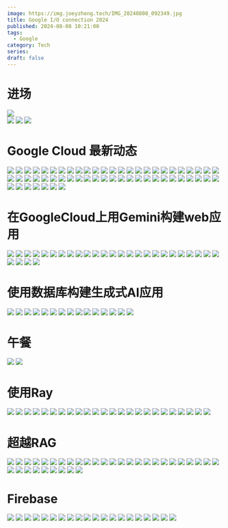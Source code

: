 ```yaml
---
image: https://img.joeyzheng.tech/IMG_20240808_092349.jpg
title: Google I/O connection 2024
published: 2024-08-08 10:21:00
tags:
  - Google
category: Tech
series: 
draft: false
---
```

# 进场
![](https://img.joeyzheng.tech/IMG_20240808_085247.jpg)  
![](https://img.joeyzheng.tech/IMG_20240808_092020.jpg)
![](https://img.joeyzheng.tech/IMG_20240808_092349.jpg)
![](https://img.joeyzheng.tech/IMG_20240808_093605.jpg)
# Google Cloud 最新动态
![](https://img.joeyzheng.tech/IMG_20240808_100129.jpg)
![](https://img.joeyzheng.tech/IMG_20240808_100156.jpg)
![](https://img.joeyzheng.tech/IMG_20240808_100243.jpg)
![](https://img.joeyzheng.tech/IMG_20240808_100344.jpg)
![](https://img.joeyzheng.tech/IMG_20240808_100549.jpg)
![](https://img.joeyzheng.tech/IMG_20240808_100742.jpg)
![](https://img.joeyzheng.tech/IMG_20240808_100828.jpg)
![](https://img.joeyzheng.tech/IMG_20240808_100939.jpg)
![](https://img.joeyzheng.tech/IMG_20240808_101030.jpg)
![](https://img.joeyzheng.tech/IMG_20240808_101107.jpg)
![](https://img.joeyzheng.tech/IMG_20240808_101110.jpg)
![](https://img.joeyzheng.tech/IMG_20240808_101128.jpg)
![](https://img.joeyzheng.tech/IMG_20240808_101159.jpg)
![](https://img.joeyzheng.tech/IMG_20240808_101236.jpg)
![](https://img.joeyzheng.tech/IMG_20240808_101310.jpg)
![](https://img.joeyzheng.tech/IMG_20240808_101343.jpg)
![](https://img.joeyzheng.tech/IMG_20240808_101358.jpg)
![](https://img.joeyzheng.tech/IMG_20240808_101422.jpg)
![](https://img.joeyzheng.tech/IMG_20240808_101441.jpg)
![](https://img.joeyzheng.tech/IMG_20240808_101549.jpg)
![](https://img.joeyzheng.tech/IMG_20240808_101634.jpg)
![](https://img.joeyzheng.tech/IMG_20240808_101707.jpg)
![](https://img.joeyzheng.tech/IMG_20240808_101810.jpg)
![](https://img.joeyzheng.tech/IMG_20240808_102021.jpg)
![](https://img.joeyzheng.tech/IMG_20240808_102048.jpg)
![](https://img.joeyzheng.tech/IMG_20240808_102131.jpg)
![](https://img.joeyzheng.tech/IMG_20240808_102232.jpg)
![](https://img.joeyzheng.tech/IMG_20240808_102305.jpg)
![](https://img.joeyzheng.tech/IMG_20240808_102345.jpg)
![](https://img.joeyzheng.tech/IMG_20240808_102500.jpg)
![](https://img.joeyzheng.tech/IMG_20240808_102531.jpg)
![](https://img.joeyzheng.tech/IMG_20240808_102552.jpg)
![](https://img.joeyzheng.tech/IMG_20240808_102634.jpg)
![](https://img.joeyzheng.tech/IMG_20240808_102710.jpg)
![](https://img.joeyzheng.tech/IMG_20240808_102730.jpg)
![](https://img.joeyzheng.tech/IMG_20240808_102823.jpg)
![](https://img.joeyzheng.tech/IMG_20240808_102837.jpg)
![](https://img.joeyzheng.tech/IMG_20240808_102907.jpg)
![](https://img.joeyzheng.tech/IMG_20240808_103014.jpg)
![](https://img.joeyzheng.tech/IMG_20240808_103055.jpg)
![](https://img.joeyzheng.tech/IMG_20240808_103125.jpg)
![](https://img.joeyzheng.tech/IMG_20240808_103150.jpg)
![](https://img.joeyzheng.tech/IMG_20240808_103159.jpg)
![](https://img.joeyzheng.tech/IMG_20240808_103210.jpg)
![](https://img.joeyzheng.tech/IMG_20240808_103259.jpg)
![](https://img.joeyzheng.tech/IMG_20240808_103349.jpg)
![](https://img.joeyzheng.tech/IMG_20240808_103422.jpg)
![](https://img.joeyzheng.tech/IMG_20240808_103442.jpg)
![](https://img.joeyzheng.tech/IMG_20240808_103512.jpg)
![](https://img.joeyzheng.tech/IMG_20240808_103549.jpg)
![](https://img.joeyzheng.tech/IMG_20240808_103553.jpg)
![](https://img.joeyzheng.tech/IMG_20240808_103712.jpg)
![](https://img.joeyzheng.tech/IMG_20240808_103727.jpg)
![](https://img.joeyzheng.tech/IMG_20240808_103807.jpg)
![](https://img.joeyzheng.tech/IMG_20240808_103915.jpg)
![](https://img.joeyzheng.tech/IMG_20240808_103952.jpg)
![](https://img.joeyzheng.tech/IMG_20240808_104014.jpg)

# 在GoogleCloud上用Gemini构建web应用
![](https://img.joeyzheng.tech/IMG_20240808_104607.jpg)
![](https://img.joeyzheng.tech/IMG_20240808_104632.jpg)
![](https://img.joeyzheng.tech/IMG_20240808_104739.jpg)
![](https://img.joeyzheng.tech/IMG_20240808_104745.jpg)
![](https://img.joeyzheng.tech/IMG_20240808_105042.jpg)
![](https://img.joeyzheng.tech/IMG_20240808_105318.jpg)
![](https://img.joeyzheng.tech/IMG_20240808_105807.jpg)
![](https://img.joeyzheng.tech/IMG_20240808_110440.jpg)
![](https://img.joeyzheng.tech/IMG_20240808_110456.jpg)
![](https://img.joeyzheng.tech/IMG_20240808_110517.jpg)
![](https://img.joeyzheng.tech/IMG_20240808_110742.jpg)
![](https://img.joeyzheng.tech/IMG_20240808_110852.jpg)
![](https://img.joeyzheng.tech/IMG_20240808_111210.jpg)
![](https://img.joeyzheng.tech/IMG_20240808_111354.jpg)
![](https://img.joeyzheng.tech/IMG_20240808_111812.jpg)
![](https://img.joeyzheng.tech/IMG_20240808_111818.jpg)
![](https://img.joeyzheng.tech/IMG_20240808_111918.jpg)
![](https://img.joeyzheng.tech/IMG_20240808_112023.jpg)
![](https://img.joeyzheng.tech/IMG_20240808_112227.jpg)
![](https://img.joeyzheng.tech/IMG_20240808_112321.jpg)
![](https://img.joeyzheng.tech/IMG_20240808_112603.jpg)
![](https://img.joeyzheng.tech/IMG_20240808_112619.jpg)
![](https://img.joeyzheng.tech/IMG_20240808_112743.jpg)
![](https://img.joeyzheng.tech/IMG_20240808_112804.jpg)
![](https://img.joeyzheng.tech/IMG_20240808_112946.jpg)
![](https://img.joeyzheng.tech/IMG_20240808_113030.jpg)
![](https://img.joeyzheng.tech/IMG_20240808_113212.jpg)
![](https://img.joeyzheng.tech/IMG_20240808_113229.jpg)
![](https://img.joeyzheng.tech/IMG_20240808_113402.jpg)

# 使用数据库构建生成式AI应用
![](https://img.joeyzheng.tech/IMG_20240808_114249.jpg)
![](https://img.joeyzheng.tech/IMG_20240808_114321.jpg)
![](https://img.joeyzheng.tech/IMG_20240808_114411.jpg)
![](https://img.joeyzheng.tech/IMG_20240808_114432.jpg)
![](https://img.joeyzheng.tech/IMG_20240808_114527.jpg)
![](https://img.joeyzheng.tech/IMG_20240808_114556.jpg)
![](https://img.joeyzheng.tech/IMG_20240808_115054.jpg)
![](https://img.joeyzheng.tech/IMG_20240808_115435.jpg)
![](https://img.joeyzheng.tech/IMG_20240808_115659.jpg)
![](https://img.joeyzheng.tech/IMG_20240808_115819.jpg)
![](https://img.joeyzheng.tech/IMG_20240808_120221.jpg)
![](https://img.joeyzheng.tech/IMG_20240808_120443.jpg)
![](https://img.joeyzheng.tech/IMG_20240808_120837.jpg)
![](https://img.joeyzheng.tech/IMG_20240808_120840.jpg)
![](https://img.joeyzheng.tech/IMG_20240808_121255.jpg)
# 午餐
![](https://img.joeyzheng.tech/IMG_20240808_122522.jpg)
![](https://img.joeyzheng.tech/IMG_20240808_122537.jpg)
# 使用Ray
![](https://img.joeyzheng.tech/IMG_20240808_132530.jpg)
![](https://img.joeyzheng.tech/IMG_20240808_132713.jpg)
![](https://img.joeyzheng.tech/IMG_20240808_132929.jpg)
![](https://img.joeyzheng.tech/IMG_20240808_133059.jpg)
![](https://img.joeyzheng.tech/IMG_20240808_133149.jpg)
![](https://img.joeyzheng.tech/IMG_20240808_133204.jpg)
![](https://img.joeyzheng.tech/IMG_20240808_133313.jpg)
![](https://img.joeyzheng.tech/IMG_20240808_133356.jpg)
![](https://img.joeyzheng.tech/IMG_20240808_134005.jpg)
![](https://img.joeyzheng.tech/IMG_20240808_134158.jpg)
![](https://img.joeyzheng.tech/IMG_20240808_134355.jpg)
![](https://img.joeyzheng.tech/IMG_20240808_134533.jpg)
![](https://img.joeyzheng.tech/IMG_20240808_134648.jpg)
![](https://img.joeyzheng.tech/IMG_20240808_134758.jpg)
![](https://img.joeyzheng.tech/IMG_20240808_134857.jpg)
![](https://img.joeyzheng.tech/IMG_20240808_135207.jpg)
![](https://img.joeyzheng.tech/IMG_20240808_135404.jpg)
![](https://img.joeyzheng.tech/IMG_20240808_135728.jpg)
![](https://img.joeyzheng.tech/IMG_20240808_135815.jpg)
![](https://img.joeyzheng.tech/IMG_20240808_135842.jpg)
![](https://img.joeyzheng.tech/IMG_20240808_140103.jpg)
![](https://img.joeyzheng.tech/IMG_20240808_140124.jpg)
![](https://img.joeyzheng.tech/IMG_20240808_140309.jpg)
![](https://img.joeyzheng.tech/IMG_20240808_140343.jpg)
# 超越RAG
![](https://img.joeyzheng.tech/IMG_20240808_141549.jpg)
![](https://img.joeyzheng.tech/IMG_20240808_141634.jpg)
![](https://img.joeyzheng.tech/IMG_20240808_141731.jpg)
![](https://img.joeyzheng.tech/IMG_20240808_141823.jpg)
![](https://img.joeyzheng.tech/IMG_20240808_141904.jpg)
![](https://img.joeyzheng.tech/IMG_20240808_141952.jpg)
![](https://img.joeyzheng.tech/IMG_20240808_142130.jpg)
![](https://img.joeyzheng.tech/IMG_20240808_142154.jpg)
![](https://img.joeyzheng.tech/IMG_20240808_142258.jpg)
![](https://img.joeyzheng.tech/IMG_20240808_142417.jpg)
![](https://img.joeyzheng.tech/IMG_20240808_142512.jpg)
![](https://img.joeyzheng.tech/IMG_20240808_142556.jpg)
![](https://img.joeyzheng.tech/IMG_20240808_142646.jpg)
![](https://img.joeyzheng.tech/IMG_20240808_142725.jpg)
![](https://img.joeyzheng.tech/IMG_20240808_142835.jpg)
![](https://img.joeyzheng.tech/IMG_20240808_143055.jpg)
![](https://img.joeyzheng.tech/IMG_20240808_143138.jpg)
![](https://img.joeyzheng.tech/IMG_20240808_143323.jpg)
![](https://img.joeyzheng.tech/IMG_20240808_143401.jpg)
![](https://img.joeyzheng.tech/IMG_20240808_143434.jpg)
![](https://img.joeyzheng.tech/IMG_20240808_143536.jpg)
![](https://img.joeyzheng.tech/IMG_20240808_143603.jpg)
![](https://img.joeyzheng.tech/IMG_20240808_143640.jpg)
![](https://img.joeyzheng.tech/IMG_20240808_143711.jpg)
![](https://img.joeyzheng.tech/IMG_20240808_143747.jpg)
![](https://img.joeyzheng.tech/IMG_20240808_143758.jpg)
![](https://img.joeyzheng.tech/IMG_20240808_143832.jpg)
![](https://img.joeyzheng.tech/IMG_20240808_143900.jpg)
![](https://img.joeyzheng.tech/IMG_20240808_144013.jpg)
![](https://img.joeyzheng.tech/IMG_20240808_144130.jpg)
![](https://img.joeyzheng.tech/IMG_20240808_144418.jpg)
![](https://img.joeyzheng.tech/IMG_20240808_144435.jpg)
![](https://img.joeyzheng.tech/IMG_20240808_144649.jpg)
![](https://img.joeyzheng.tech/IMG_20240808_144759.jpg)
# Firebase
![](https://img.joeyzheng.tech/IMG_20240808_150603.jpg)
![](https://img.joeyzheng.tech/IMG_20240808_150617.jpg)
![](https://img.joeyzheng.tech/IMG_20240808_150639.jpg)
![](https://img.joeyzheng.tech/IMG_20240808_150658.jpg)
![](https://img.joeyzheng.tech/IMG_20240808_150749.jpg)
![](https://img.joeyzheng.tech/IMG_20240808_150813.jpg)
![](https://img.joeyzheng.tech/IMG_20240808_150913.jpg)
![](https://img.joeyzheng.tech/IMG_20240808_150927.jpg)
![](https://img.joeyzheng.tech/IMG_20240808_151027.jpg)
![](https://img.joeyzheng.tech/IMG_20240808_151200.jpg)
![](https://img.joeyzheng.tech/IMG_20240808_151312.jpg)
![](https://img.joeyzheng.tech/IMG_20240808_151329.jpg)
![](https://img.joeyzheng.tech/IMG_20240808_151538.jpg)
![](https://img.joeyzheng.tech/IMG_20240808_151603.jpg)
![](https://img.joeyzheng.tech/IMG_20240808_151719.jpg)
![](https://img.joeyzheng.tech/IMG_20240808_151850.jpg)
![](https://img.joeyzheng.tech/IMG_20240808_152755.jpg)
![](https://img.joeyzheng.tech/IMG_20240808_152904.jpg)
![](https://img.joeyzheng.tech/IMG_20240808_153030.jpg)
![](https://img.joeyzheng.tech/IMG_20240808_153108.jpg)